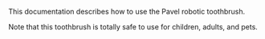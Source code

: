 This documentation describes how to use the Pavel robotic toothbrush.

Note that this toothbrush is totally safe to use for children, adults, and pets. 